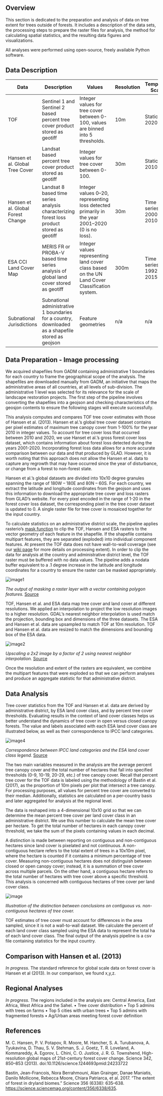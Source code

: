 ## Overview
This section is dedicated to the preparation and analysis of data on tree extent for trees outside of forests. It includes a description of the data sets, the processing steps to prepare the raster files for analysis, the method for calculating spatial statistics, and the resulting data figures and visualizations.

All analyses were performed using open-source, freely available Python software.

## Data Description
| Data                                      | Description                                                                                        | Values                                                                                                                                      | Resolution | Temportal Scale        | Extent                                                                                           | Data Download                                                                                                            |
|-------------------------------------------|----------------------------------------------------------------------------------------------------|---------------------------------------------------------------------------------------------------------------------------------------------|------------|------------------------|--------------------------------------------------------------------------------------------------|-----------------------------------------------------------------------------------------------------------------|
| TOF                                       | Sentinel 1 and Sentinel 2 based percent tree cover product stored as geotiff                       | Integer values for tree cover between 0-100, values are binned into 5 thresholds.                                                           | 10m        | Static: 2020           | Coverage detailed [here](https://github.com/wri/sentinel-tree-cover/wiki/Product-Specifications) | n/a                                                                                                             |
| Hansen et al. Global Tree Cover           | Landsat based percent tree cover product stored as geotiff                                         | Integer values for tree cover between 0-100.                                                                                                | 30m        | Static: 2010           | Data coverage is from 80° north to 60° south                                                     | [GLAD laboratory at UMD](https://glad.umd.edu/dataset/global-2010-tree-cover-30-m)                              |
| Hansen et al. Global Forest Change        | Landsat 8 based time series analysis characterizing forest loss product stored as geotiff          | Integer values 0–20, representing loss detected primarily in the year 2001–2020 (0 is no loss). | 30m        | Time series: 2000-2010 | Data coverage is from 80° north to 60° south                                                     | [GLAD laboratory at UMD](https://storage.googleapis.com/earthenginepartners-hansen/GFC-2020-v1.8/download.html) |
| ESA CCI Land Cover Map                    | MERIS FR or PROBA-V based time series analysis of global land cover stored as geotiff              | Integer values representing land cover class based on the UN Land Cover Classification system.                                              | 300m       | Time series: 1992-2015 | Data coverage is global.                                                                         | [ESA Land Cover Map v2.0.7](http://maps.elie.ucl.ac.be/CCI/viewer/download.php)                                 |
| Subnational Jurisdictions | Subnational administrative 1 boundaries for a country, downloaded as a shapefile stored as geojson | Feature geometries                                                                                                                          | n/a        | n/a                    | n/a                                                                                              | [GADM](https://gadm.org)                                                                                        |


## Data Preparation - Image processing
We acquired shapefiles from GADM containing administrative 1 boundaries for each country to frame the geographical scope of the analysis. The shapefiles are downloaded manually from GADM, an initiative that maps the administrative areas of all countries, at all levels of sub-division. The administrative 1 level was selected for its relevance for the scale of landscape restoration projects. The first step of the pipeline involves converting the shapefiles into a geojson and checking characteristics of the geosjon contents to ensure the following stages will execute successfully. 

This analysis computes and compares TOF tree cover estimates with those of Hansen et al. (2013). Hansen et al.’s global tree cover dataset contains per pixel estimates of maximum tree canopy cover from 1-100% for the year 2010 in integer values. To account for tree cover loss that occurred between 2010 and 2020, we use Hanset et al.’s gross forest cover loss dataset, which contains information about forest loss detected during the years 2001-2020. Incorporating forest loss data allows for a more accurate comparison between our data and that produced by GLAD. However, it is worth noting that this approach does not allow the Hansen et al. data to capture any regrowth that may have occurred since the year of disturbance, or change from a forest to non-forest state. 

Hansen et al.’s global datasets are divided into 10x10 degree granules spanning the range of 180W – 180E and 80N – 60S. For each country, we extract the latitude and longitude coordinates from the geojson and uses this information to download the appropriate tree cover and loss rasters from GLAD’s website. For every pixel encoded in the range of 1-20 in the forest cover loss dataset, the corresponding pixel in the tree cover dataset is updated to 0. A single raster file for tree cover is mosaiced together for the input country. 

To calculate statistics on an administrative district scale, the pipeline applies rasterio’s [mask function](https://rasterio.readthedocs.io/en/latest/topics/masking-by-shapefile.html) to clip the TOF, Hansen and ESA rasters to the vector geometry of each feature in the shapefile. If the shapefile contains multipart features, they are separated (exploded) into individual component features. At present the TOF data does not have wall-to-wall coverage (see our [wiki page](https://github.com/wri/sentinel-tree-cover/wiki/Product-Specifications) for more details on processing extent). In order to clip the data for analysis at the country and administrative district level, the TOF raster must be buffered with no data values. The pipeline adds a nodata buffer equivalent to a .1 degree increase in the latitude and longitude coordinates for a country to ensure the raster can be masked appropriately.

![image1](https://snorfalorpagus.net/blog/images/lake_district_mask.png)

_The output of masking a raster layer with a vector containing polygon features._
[Source](https://snorfalorpagus.net/blog/2014/11/09/masking-rasterio-layers-with-vector-features/)

TOF, Hansen et al. and ESA data map tree cover and land cover at different resolutions. We applied an interpolation to project the low resolution images to a higher resolution. GDAL’s nearest neighbor interpolation is used match the projection, bounding box and dimensions of the three datasets. The ESA and Hansen et al. data are upsampled to match TOF at 10m resolution. TOF and Hansen et al. data are resized to match the dimensions and bounding box of the ESA data.

![image2](https://theailearner.com/wp-content/uploads/2018/10/Nearest_Neighbor.png)

_Upscaling a 2x2 image by a factor of 2 using nearest neighbor interpolation._
[Source](https://theailearner.com/2018/12/29/image-processing-nearest-neighbour-interpolation/)

Once the resolution and extent of the rasters are equivalent, we combine the multipart features that were exploded so that we can perform analyses and produce an aggregate statistic for that administrative district.


## Data Analysis
Tree cover statistics from the TOF and Hansen et al. data are derived by administrative district, by ESA land cover class, and by percent tree cover thresholds. Evaluating results in the context of land cover classes helps us better understand the dynamics of tree cover in open versus closed canopy forests. The value and labels associated with each ESA land cover class are illustrated below, as well as their correspondence to IPCC land categories. 

![image4](https://github.com/wri/sentinel-tree-cover/blob/jessica/tree-cover-eda/notebooks/analysis/visuals/esa_to_ipcc.png)

_Correspondence between IPCC land categories and the ESA land cover class legend._
[Source](http://maps.elie.ucl.ac.be/CCI/viewer/download/ESACCI-LC-Ph2-PUGv2_2.0.pdf) 

The two main variables measured in the analysis are the average percent tree canopy cover and the total number of hectares that fall into specified thresholds (0-9, 10-19, 20-29, etc.) of tree canopy cover. Recall that percent tree cover for the TOF data is labeled using the methodology of Bastin et al. (2017), as the proportion of 10m pixels per plot that intersect a tree canopy. For processing purposes, all values for percent tree cover are converted to their median. Additionally, statistics are calculated on a per-country basis and later aggregated for analysis at the regional level.

The data is reshaped into a 4-dimensional 10x10 grid so that we can determine the mean percent tree cover per land cover class in an administrative district. We use this number to calculate the mean tree cover per hectare. To get the total number of hectares in each canopy cover threshold, we take the sum of the pixels containing values in each decimal.

A distinction is made between reporting on contiguous and non-contiguous hectares since land cover is pixelated and not continuous. A non-contiguous hectare refers to the total extent of trees in a 10x10m pixel, where the hectare is counted if it contains a minimum percentage of tree cover. Measuring non-contiguous hectares does not distinguish between closed or open canopy cover; instead, it is a summation of tree cover across multiple parcels. On the other hand, a contiguous hectare refers to the total number of hectares with tree cover above a specific threshold. This analysis is concerned with contiguous hectares of tree cover per land cover class. 

![image](https://github.com/wri/sentinel-tree-cover/blob/jessica/tree-cover-eda/notebooks/analysis/visuals/contiguous.png)

_Illustration of the distinction between conclusions on contiguous vs. non-contiguous hectares of tree cover._

TOF estimates of tree cover must account for differences in the area sampled, since it is not a wall-to-wall dataset. We calculate the percent of each land cover class sampled using the ESA data to represent the total ha of each land cover class. The final output of the analysis pipeline is a csv file containing statistics for the input country.

## Comparison with Hansen et al. (2013)
_In progress._ The standard reference for global scale data on forest cover is Hansen et al (2013). In our comparison, we found x,y,z. 

## Regional Analyses
_In progress._ The regions included in the analysis are: Central America, East Africa, West Africa and the Sahel.
    • Tree cover distribution
    • Top 5 admins with trees on farms
    • Top 5 cities with urban trees
    • Top 5 admins with fragmented forests
    • Ag/Urban areas meeting forest cover definition 


## References
M. C. Hansen, P. V. Potapov, R. Moore, M. Hancher, S. A. Turubanova, A. Tyukavina, D. Thau, S. V. Stehman, S. J. Goetz, T. R. Loveland, A. Kommareddy, A. Egorov, L. Chini, C. O. Justice, J. R. G. Townshend, High-resolution global maps of 21st-century forest cover change. Science 342, 850–853 (2013). doi:10.1126/science.1244693pmid:24233722  
  
Bastin, Jean-Francois, Nora Berrahmouni, Alan Grainger, Danae Maniatis, Danilo Mollicone, Rebecca Moore, Chiara Patriarca, et al. 2017. “The extent of forest in dryland biomes.” Science 356 (6338): 635–638. https://science.sciencemag.org/content/356/6338/635.